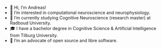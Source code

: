 - 👋 Hi, I’m Andreas!
- 👀 I’m interested in computational neuroscience and neurophysiology.
- 🌱 I’m currently studying Cognitive Neuroscience (research master) at Radboud University.
- 🎓 I have a bachelor degree in Cognitive Science & Artificial Intelligence from Tilburg University.
- 💞️ I’m an advocate of open source and libre software.

<!---
andreasknoben/andreasknoben is a ✨ special ✨ repository because its `README.md` (this file) appears on your GitHub profile.
You can click the Preview link to take a look at your changes.
--->

